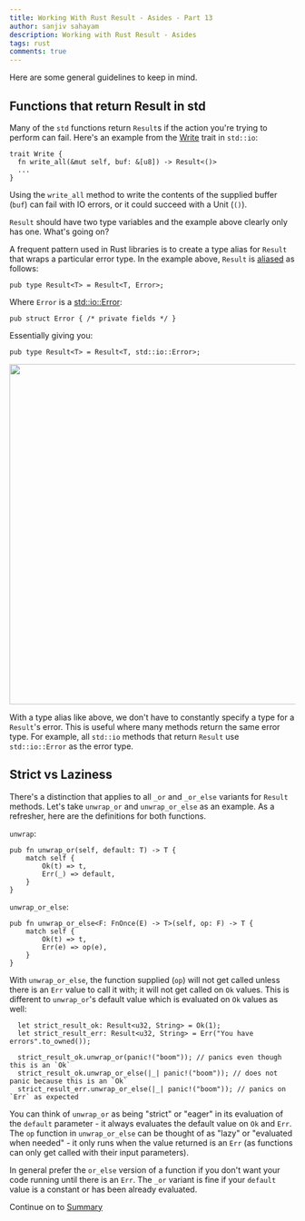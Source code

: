 ```yaml
---
title: Working With Rust Result - Asides - Part 13
author: sanjiv sahayam
description: Working with Rust Result - Asides
tags: rust
comments: true
---
```


Here are some general guidelines to keep in mind.

## Functions that return Result in std

Many of the `std` functions return `Result`s if the action you're trying to perform can fail. Here's
an example from the [Write](https://doc.rust-lang.org/std/io/trait.Write.html) trait in `std::io`:

```{.rust .scrollx}
trait Write {
  fn write_all(&mut self, buf: &[u8]) -> Result<()>
  ...
}
```

Using the `write_all` method to write the contents of the supplied buffer (`buf`) can fail with IO errors, or it could succeed with a Unit (`()`).

`Result` should have two type variables and the example above clearly only has one. What's going on?

A frequent pattern used in Rust libraries is to create a type alias for `Result` that wraps a particular error type. In the example above, `Result` is [aliased](https://doc.rust-lang.org/std/io/type.Result.html) as follows:

```{.rust .scrollx}
pub type Result<T> = Result<T, Error>;
```

Where `Error` is a [std::io::Error](https://doc.rust-lang.org/std/io/struct.Error.html):

```{.rust .scrollx}
pub struct Error { /* private fields */ }
```

Essentially giving you:

```{.rust .scrollx}
pub type Result<T> = Result<T, std::io::Error>;
```

<img src="/images/2024-01-24-working-with-rust-result/std-alias.png" width="600" />

With a type alias like above, we don't have to constantly specify a type for a `Result`'s error. This is useful where many methods return the same error type. For example, all `std::io` methods that return `Result` use `std::io::Error` as the error type.


## Strict vs Laziness

There's a distinction that applies to all `_or` and `_or_else` variants for `Result` methods. Let's take `unwrap_or` and `unwrap_or_else` as an example. As a refresher, here are the definitions for both functions.

`unwrap`:

```{.rust .scrollx}
pub fn unwrap_or(self, default: T) -> T {
    match self {
        Ok(t) => t,
        Err(_) => default,
    }
}
```

`unwrap_or_else`:

```{.rust .scrollx}
pub fn unwrap_or_else<F: FnOnce(E) -> T>(self, op: F) -> T {
    match self {
        Ok(t) => t,
        Err(e) => op(e),
    }
}
```

With `unwrap_or_else`, the function supplied (`op`) will not get called unless there is an `Err` value to call it with; it will not get called on `Ok` values. This is different to `unwrap_or`'s default value which is evaluated on `Ok` values as well:

```{.rust .scrollx}
  let strict_result_ok: Result<u32, String> = Ok(1);
  let strict_result_err: Result<u32, String> = Err("You have errors".to_owned());

  strict_result_ok.unwrap_or(panic!("boom")); // panics even though this is an `Ok`
  strict_result_ok.unwrap_or_else(|_| panic!("boom")); // does not panic because this is an `Ok`
  strict_result_err.unwrap_or_else(|_| panic!("boom")); // panics on `Err` as expected
```

<p/>

You can think of `unwrap_or` as being "strict" or "eager" in its evaluation of the `default` parameter - it always evaluates the default value on `Ok` and `Err`. The `op` function in `unwrap_or_else` can be thought of as "lazy" or "evaluated when needed" - it only runs when the value returned is an `Err` (as functions can only get called with their input parameters).

<p/>

In general prefer the `or_else` version of a function if you don't want your code running until there is an `Err`. The `_or` variant is fine if your `default` value is a constant or has been already evaluated.

Continue on to [Summary](2024-01-24-working-with-rust-result-part-14.html)
